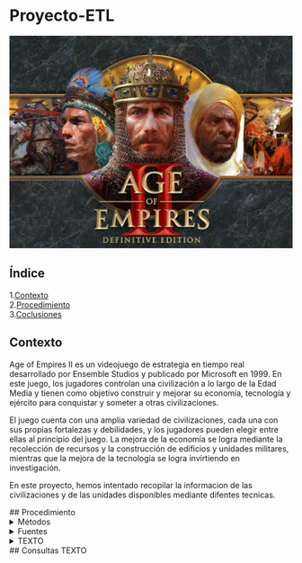 # Proyecto-ETL
![](/imagenes/ageofempiresimagen.jpeg)
## Índice
1.[Contexto](#contexto)\
2.[Procedimiento](#procedimiento)\
3.[Coclusiones](#consultas)
<a name="Contexto"/>
## Contexto
Age of Empires II es un videojuego de estrategia en tiempo real desarrollado por Ensemble Studios y publicado por Microsoft en 1999. En este juego, los jugadores controlan una civilización a lo largo de la Edad Media y tienen como objetivo construir y mejorar su economía, tecnología y ejército para conquistar y someter a otras civilizaciones.

El juego cuenta con una amplia variedad de civilizaciones, cada una con sus propias fortalezas y debilidades, y los jugadores pueden elegir entre ellas al principio del juego. La mejora de la economía se logra mediante la recolección de recursos y la construcción de edificios y unidades militares, mientras que la mejora de la tecnología se logra invirtiendo en investigación.

En este proyecto, hemos intentado recopilar la informacion de las civilizaciones y de las unidades disponibles mediante difentes tecnicas. 

<a name="Procedimiento"/>
## Procedimiento
<details>
<summary>Métodos</summary>
<br>
Los métodos utilizados han sido dos. El primero ha sido el acceder a una API del videojuego que está centrada en las partidas rankeadas. De esta API hemos extraido las diferentes civilizaciones del videojuego. Aunque me he sentido tentado de extraer mucho mas material sobre los jugadores top, he decidido centrarme en lo que ya tenía pensado. El otro método utilizado ha sido el escreapeo de dos páginas webs para extraer de una las diferentes undidades, y de otra el nombre de los edificios donde se producen esas unidades para cruzar los datos.
<br></details>
<details>
<summary>Fuentes</summary>
<br>
API: https://aoe2.net/api/strings?game=aoe2de&language=en
Web1 screapeada: https://www.aoe2database.com/unit/175/1/en
Web2 screapeada: https://ageofempires.fandom.com/wiki/Units_(Age_of_Empires_II)
<br></details>
<details>
<summary>TEXTO</summary>
<br>
TEXTO
![holi](/images/esquema_base_datos.png)
<br></details>
<a name="Consultas"/>
## Consultas
TEXTO